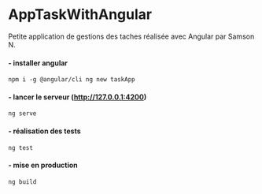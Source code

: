 # AppTaskWithAngular

Petite application de gestions des taches réalisée avec Angular par Samson N.

####  - installer angular
``npm i -g @angular/cli
  ng new taskApp``

####  - lancer le serveur (http://127.0.0.1:4200)
``ng serve``

####  - réalisation des tests
``ng test``

####  - mise en production
``ng build``
